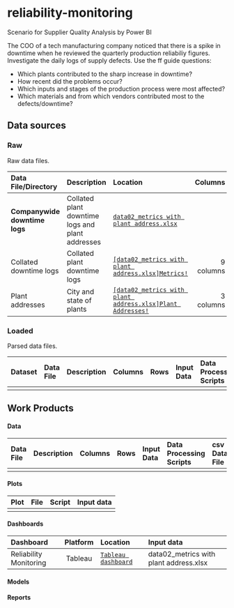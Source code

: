 # reliability-monitoring
Scenario for Supplier Quality Analysis by Power BI

The COO of a tech manufacturing company noticed that there is a spike in downtime when he reviewed the quarterly production reliabiliy figures.  Investigate the daily logs of supply defects.  Use the ff guide questions:

* Which plants contributed to the sharp increase in downtime?
* How recent did the problems occur?
* Which inputs and stages of the production process were most affected?
* Which materials and from which vendors contributed most to the defects/downtime?

## Data sources

### Raw
Raw data files.

| Data File/Directory | Description | Location | Columns | Rows | Size |
|:--|:--|:--|--:|--:|--:|
| **Companywide downtime logs** | Collated plant downtime logs and plant addresses | [`data02_metrics with plant address.xlsx`](https://drive.google.com/open?id=1hj9Fm-EVFxlXKywlE3qcBSMUflJQnfc-) |  |  | 232,002 bytes |
| Collated downtime logs | Collated plant downtime logs | [`[data02_metrics with plant address.xlsx]Metrics!`](https://drive.google.com/open?id=1hj9Fm-EVFxlXKywlE3qcBSMUflJQnfc-) | 9 columns | 6,145 rows |  |
| Plant addresses | City and state of plants | [`[data02_metrics with plant address.xlsx]Plant Addresses!`](https://drive.google.com/open?id=1hj9Fm-EVFxlXKywlE3qcBSMUflJQnfc-) | 3 columns | 24 rows |  |

### Loaded
Parsed data files.

| Dataset | Data File | Description | Columns | Rows | Input Data | Data Processing Scripts |
|:--|:--|:--|--:|--:|:--|:--|
|  |  |  |  |  |  |  |

## Work Products

#### Data

| Data File | Description | Columns | Rows | Input Data | Data Processing Scripts | csv Data File | xlsx Data File | R Data File |
|:--|:--|--:|--:|:--|:--|:--|:--|:--|
|  |  |  |  |  |  |  |  |  |

#### Plots

| Plot | File | Script | Input data |
|:--|:--|:--|:--|
|  |  |  |  |

#### Dashboards

| Dashboard | Platform | Location | Input data |
|:--|:-:|:--|:--|
| Reliability Monitoring | Tableau | [`Tableau dashboard`](https://public.tableau.com/profile/robin.ramos#!/vizhome/Reliabilitymonitoring/Dashboard1?publish=yes) | data02_metrics with plant address.xlsx |

#### Models

#### Reports
